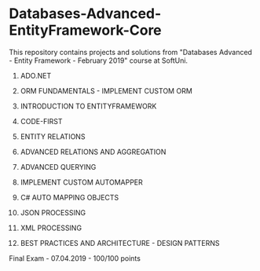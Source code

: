 # Databases-Advanced-EntityFramework-Core
This repository contains projects and solutions from "Databases Advanced - Entity Framework - February 2019" course at SoftUni.

  1. ADO.NET
  
  2. ORM FUNDAMENTALS - IMPLEMENT CUSTOM ORM
  
  3. INTRODUCTION TO ENTITYFRAMEWORK
  
  4. CODE-FIRST
  
  5. ENTITY RELATIONS
  
  6. ADVANCED RELATIONS AND AGGREGATION
  
  7. ADVANCED QUERYING
  
  8. IMPLEMENT CUSTOM AUTOMAPPER
  
  9. C# AUTO MAPPING OBJECTS
  
  10. JSON PROCESSING
  
  11. XML PROCESSING
  
  12. BEST PRACTICES AND ARCHITECTURE - DESIGN PATTERNS
  
  Final Exam - 07.04.2019 - 100/100 points
